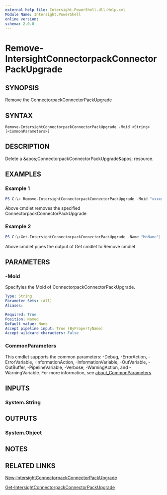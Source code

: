 ```yaml
---
external help file: Intersight.PowerShell.dll-Help.xml
Module Name: Intersight.PowerShell
online version:
schema: 2.0.0
---
```


# Remove-IntersightConnectorpackConnectorPackUpgrade

## SYNOPSIS
Remove the ConnectorpackConnectorPackUpgrade

## SYNTAX

```
Remove-IntersightConnectorpackConnectorPackUpgrade -Moid <String> [<CommonParameters>]
```

## DESCRIPTION
Delete a &amp;apos;ConnectorpackConnectorPackUpgrade&amp;apos; resource.

## EXAMPLES

### Example 1
```powershell
PS C:\> Remove-IntersightConnectorpackConnectorPackUpgrade -Moid "xxxxxxxxxxxxxxxxxxxxxxxxxxx"
```
Above cmdlet removes the specified ConnectorpackConnectorPackUpgrade 

### Example 2
```powershell
PS C:\>Get-IntersightConnectorpackConnectorPackUpgrade -Name "MoName"|  Remove-IntersightConnectorpackConnectorPackUpgrade
```
Above cmdlet pipes the output of Get cmdlet to Remove cmdlet

## PARAMETERS

### -Moid
Specifyies the Moid of ConnectorpackConnectorPackUpgrade.

```yaml
Type: String
Parameter Sets: (All)
Aliases:

Required: True
Position: Named
Default value: None
Accept pipeline input: True (ByPropertyName)
Accept wildcard characters: False
```

### CommonParameters
This cmdlet supports the common parameters: -Debug, -ErrorAction, -ErrorVariable, -InformationAction, -InformationVariable, -OutVariable, -OutBuffer, -PipelineVariable, -Verbose, -WarningAction, and -WarningVariable. For more information, see [about_CommonParameters](http://go.microsoft.com/fwlink/?LinkID=113216).

## INPUTS

### System.String

## OUTPUTS

### System.Object
## NOTES

## RELATED LINKS

[New-IntersightConnectorpackConnectorPackUpgrade](./New-IntersightConnectorpackConnectorPackUpgrade.md)

[Get-IntersightConnectorpackConnectorPackUpgrade](./Get-IntersightConnectorpackConnectorPackUpgrade.md)


